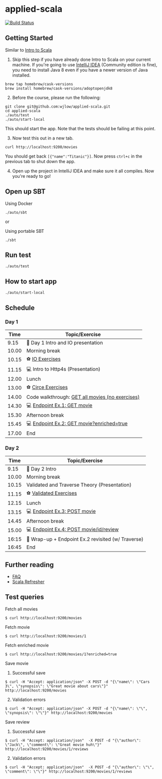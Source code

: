 # applied-scala

[![Build Status](https://travis-ci.org/realestate-com-au/applied-scala.svg?branch=master)](https://travis-ci.org/github/realestate-com-au/applied-scala)

## Getting Started

Similar to [Intro to Scala](https://github.com/wjlow/intro-to-scala#pre-requisites)

1. Skip this step if you have already done Intro to Scala on your current machine. If you're going to use [IntelliJ IDEA](https://www.jetbrains.com/idea/download/) (Community edition is fine), you need to install Java 8 even if you have a newer version of Java installed.

```
brew tap homebrew/cask-versions
brew install homebrew/cask-versions/adoptopenjdk8
```

2. Before the course, please run the following:

```
git clone git@github.com:wjlow/applied-scala.git
cd applied-scala
./auto/test
./auto/start-local
```

This should start the app. Note that the tests should be failing at this point.

3. Now test this out in a new tab.

```
curl http://localhost:9200/movies
```

You should get back `[{"name":"Titanic"}]`. Now press `ctrl+c` in the previous tab to shut down the app.

4. Open up the project in IntelliJ IDEA and make sure it all compiles. Now you're ready to go!

## Open up SBT

Using Docker
```
./auto/sbt
```

or

Using portable SBT
```
./sbt
```

## Run test

```
./auto/test
```

## How to start app

```
./auto/start-local
```

## Schedule

### Day 1

| Time  | Topic/Exercise                                                                                                          |
|-------|-------------------------------------------------------------------------------------------------------------------------|
| 9.15  | :microphone: Day 1 Intro and IO presentation                                                                                              |
| 10.00 | Morning break                                                                                                           |
| 10.15 | :soccer: [IO Exercises](src/main/scala/com/reagroup/exercises/io/IOExercises.scala)                                     |
| 11.15 | :computer: Intro to Http4s (Presentation)                                                                               |
| 12.00 | Lunch                                                                                                                   |
| 13.00 | :soccer: [Circe Exercises](src/main/scala/com/reagroup/exercises/circe/CirceExercises.scala)                            |
| 14.00 | Code walkthrough: [GET all movies (no exercises)](src/main/scala/com/reagroup/appliedscala/urls/fetchallmovies)         |
| 14.30 | :computer: [Endpoint Ex.1: GET movie](./src/main/scala/com/reagroup/appliedscala/urls/fetchmovie)                       |
| 15.30 | Afternoon break                                                                                                         |
| 15.45 | :computer: [Endpoint Ex.2: GET movie?enriched=true](./src/main/scala/com/reagroup/appliedscala/urls/fetchenrichedmovie) |
| 17.00 | End                                                                                                                     |

### Day 2

| Time  | Topic/Exercise                                                                                                 |
|-------|----------------------------------------------------------------------------------------------------------------|
| 9.15  | :microphone: Day 2 Intro                                                                                      |
| 10.00 | Morning break                                                                                                  |
| 10.15 | Validated and Traverse Theory (Presentation)                                                                   |
| 11.15 | :soccer: [Validated Exercises](src/main/scala/com/reagroup/exercises/validated/ValidationExercises.scala)      |
| 12.15 | Lunch                                                                                                          |
| 13.15 | :computer: [Endpoint Ex.3: POST movie](./src/main/scala/com/reagroup/appliedscala/urls/savemovie)              |
| 14.45 | Afternoon break                                                                                                |
| 15.00 | :computer: [Endpoint Ex.4: POST movie/id/review](./src/main/scala/com/reagroup/appliedscala/urls/savereview) |
| 16:15 | :microphone: Wrap-up + Endpoint Ex.2 revisited (w/ Traverse)                                                   |
| 16:45 | End     

## Further reading

- [FAQ](docs/faq.md)
- [Scala Refresher](docs/refresher.md)

## Test queries

Fetch all movies
```
$ curl http://localhost:9200/movies
```

Fetch movie
```
$ curl http://localhost:9200/movies/1
```

Fetch enriched movie

```
$ curl http://localhost:9200/movies/1?enriched=true
```

Save movie

1. Successful save
```
$ curl -H "Accept: application/json" -X POST -d "{\"name\": \"Cars 3\", \"synopsis\": \"Great movie about cars\"}" http://localhost:9200/movies
```

2. Validation errors
```
$ curl -H "Accept: application/json" -X POST -d "{\"name\": \"\", \"synopsis\": \"\"}" http://localhost:9200/movies
```

Save review

1. Successful save
```
$ curl -H "Accept: application/json"  -X POST -d "{\"author\": \"Jack\", \"comment\": \"Great movie huh\"}" http://localhost:9200/movies/1/reviews
```

2. Validation errors

```
$ curl -H "Accept: application/json"  -X POST -d "{\"author\": \"\", \"comment\": \"\"}" http://localhost:9200/movies/1/reviews
```
